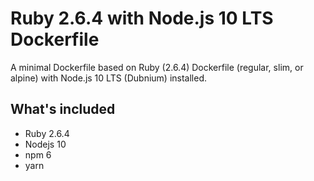 # Ruby 2.6.4 with Node.js 10 LTS Dockerfile

A minimal Dockerfile based on Ruby (2.6.4) Dockerfile (regular, slim, or alpine) with Node.js 10 LTS (Dubnium) installed.

## What's included
- Ruby 2.6.4
- Nodejs 10
- npm 6
- yarn
